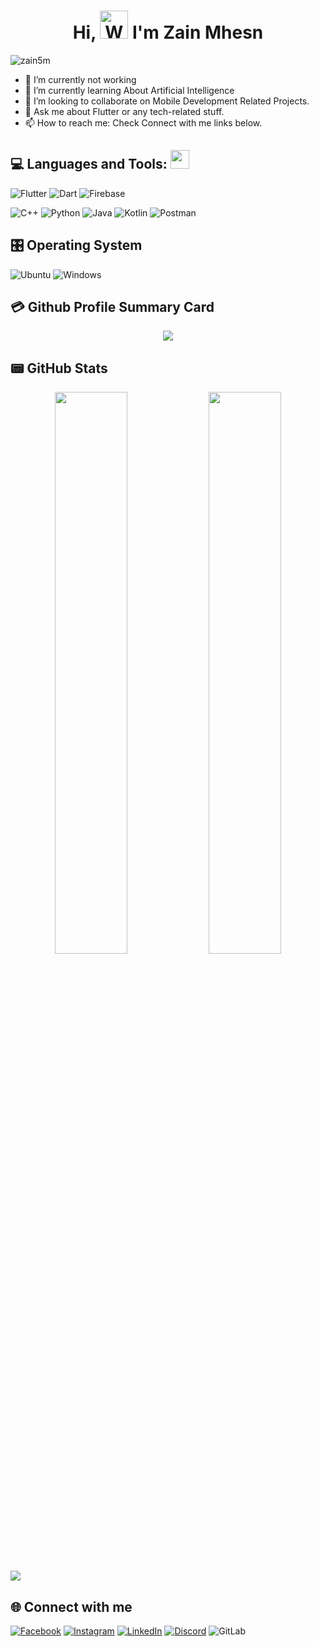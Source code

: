 <h1 align="center"> Hi, <img src="https://raw.githubusercontent.com/nixin72/nixin72/master/wave.gif" 
         alt="Waving hand animated gif"
         height="45"
         width="45" /> I'm Zain Mhesn</h1>
         
<p align="left"> <img src="https://komarev.com/ghpvc/?username=zain5m&label=Views&color=blue&style=plastic&style=for-the-badge" alt="zain5m" /> </p>

- 🔭 I’m currently not working 
- 🌱 I’m currently learning About Artificial Intelligence
- 👯 I’m looking to collaborate on Mobile Development Related Projects.
- 💬 Ask me about Flutter or any tech-related stuff.
- 📫 How to reach me: Check Connect with me links below.

## 💻 Languages and Tools: <img src="https://media.giphy.com/media/iY8CRBdQXODJSCERIr/giphy.gif" width="30px">&nbsp; 
![Flutter](https://img.shields.io/badge/Flutter-%2302569B.svg?style=for-the-badge&logo=Flutter&logoColor=white) 
![Dart](https://img.shields.io/badge/dart-%230175C2.svg?style=for-the-badge&logo=dart&logoColor=white)
![Firebase](https://img.shields.io/badge/firebase-%23039BE5.svg?style=for-the-badge&logo=firebase) 

![C++](https://img.shields.io/badge/c++-%2300599C.svg?style=for-the-badge&logo=c%2B%2B&logoColor=white)
![Python](https://img.shields.io/badge/python-3670A0?style=for-the-badge&logo=python&logoColor=ffdd54) 
![Java](https://img.shields.io/badge/java-%23ED8B00.svg?style=for-the-badge&logo=java&logoColor=white)
![Kotlin](https://img.shields.io/badge/kotlin-%230095D5.svg?style=for-the-badge&logo=kotlin&logoColor=white)
![Postman](https://img.shields.io/badge/Postman-FF6C37?style=for-the-badge&logo=postman&logoColor=white)

## 🎛️ Operating System
![Ubuntu](https://img.shields.io/badge/Ubuntu-E95420?style=for-the-badge&logo=ubuntu&logoColor=white)
![Windows](https://img.shields.io/badge/Windows-0078D6?style=for-the-badge&logo=windows&logoColor=white)


## 💳 Github Profile Summary Card
<p align="center">
  <img src="https://github-profile-summary-cards.vercel.app/api/cards/profile-details?username=zain5m&theme=nord_bright"/>
</p>

## 📟 GitHub Stats

<p align="center">
<!--   <p><img align="left" src="https://github-readme-stats.vercel.app/api/top-langs?username=zain5m&show_icons=true&locale=en&layout=compact"/></p> -->
	<img width="48%" src="https://github-readme-stats.vercel.app/api?username=zain5m&show_icons=true" />
	<img width="48%" src="https://github-readme-streak-stats.herokuapp.com?user=zain5m&hide_border=true&currStreakNum=5094F0&currStreakLabel=5094F0&ring=5094F0&fire=5094F0" />
</p>


[![](https://visitcount.itsvg.in/api?id=zain5m&label=Profile%20Views&color=1&icon=0&pretty=true)](https://visitcount.itsvg.in)


## 🌐 Connect with me 
[![Facebook](https://img.shields.io/badge/Facebook-1877F2?style=for-the-badge&logo=instagram&logoColor=white)](https://www.facebook.com/profile.php?id=100089548514253&mibextid=ZbWKwL) 
[![Instagram](https://img.shields.io/badge/Instagram-E4405F?style=for-the-badge&logo=instagram&logoColor=white)](https://instagram.com/zain_mhesn?igshid=NmQ2ZmYxZjA=) 
[![LinkedIn](https://img.shields.io/badge/LinkedIn-0077B5?style=for-the-badge&logo=linkedin&logoColor=white)](https://www.linkedin.com/in/zain-mhesn-48624920b) 
[![Discord](https://img.shields.io/badge/Discord-%235865F2.svg?style=for-the-badge&logo=discord&logoColor=white)](http://discordapp.com/users/1060868460160237588)
![GitLab](https://img.shields.io/badge/gitlab-%23181717.svg?style=for-the-badge&logo=gitlab&logoColor=white)

